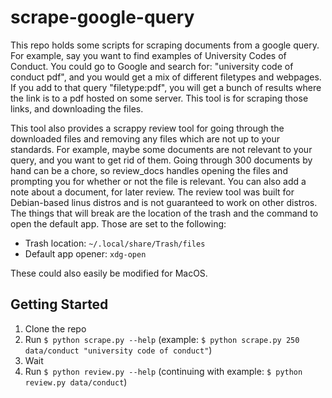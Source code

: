 # scrape-google-query

This repo holds some scripts for scraping documents from a google query. For example, say you want
to find examples of University Codes of Conduct. You could go to Google and search for: "university
code of conduct pdf", and you would get a mix of different filetypes and webpages. If you add to
that query "filetype:pdf", you will get a bunch of results where the link is to a pdf hosted on
some server. This tool is for scraping those links, and downloading the files.

This tool also provides a scrappy review tool for going through the downloaded files and removing
any files which are not up to your standards. For example, maybe some documents are not relevant
to your query, and you want to get rid of them. Going through 300 documents by hand can be a chore, 
so review_docs handles opening the files and prompting you for whether or not the file is relevant. 
You can also add a note about a document, for later review. The review tool was built for Debian-based
linus distros and is not guaranteed to work on other distros. The things that will break are the location
of the trash and the command to open the default app. Those are set to the following:

* Trash location: `~/.local/share/Trash/files`
* Default app opener: `xdg-open`

These could also easily be modified for MacOS. 

## Getting Started

1. Clone the repo
2. Run `$ python scrape.py --help` (example: `$ python scrape.py 250 data/conduct "university code of conduct"`)
3. Wait
4. Run `$ python review.py --help` (continuing with example: `$ python review.py data/conduct`)